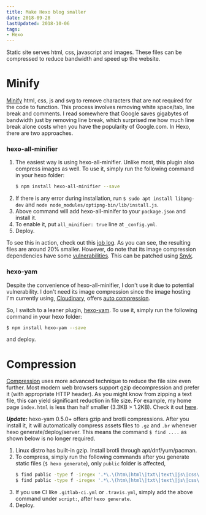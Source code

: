 ```yaml
---
title: Make Hexo blog smaller
date: 2018-09-28
lastUpdated: 2018-10-06
tags:
- Hexo
---
```


Static site serves html, css, javascript and images. These files can be compressed to reduce bandwidth and speed up the website.

<!-- more -->

# Minify
[Minify](https://en.wikipedia.org/wiki/Minification_(programming)) html, css, js and svg to remove characters that are not required for the code to function. This process involves removing white space/tab, line break and comments. I read somewhere that Google saves gigabytes of bandwidth just by removing line break, which surprised me how much line break alone costs when you have the popularity of Google.com.
In Hexo, there are two approaches.

### hexo-all-minifier
1. The easiest way is using hexo-all-minifier. Unlike most, this plugin also compress images as well. To use it, simply run the following command in your hexo folder:
    ``` bash
    $ npm install hexo-all-minifier --save
    ```
2. If there is any error during installation, run `$ sudo apt install libpng-dev` and `node node_modules/optipng-bin/lib/install.js`.
2. Above command will add hexo-all-minifer to your `package.json` and install it.
3. To enable it, put `all_minifier: true` line at `_config.yml`.
4. Deploy.

To see this in action, check out this [job log](https://gitlab.com/curben/blog/-/jobs/101703188). As you can see, the resulting files are around 20% smaller. However, do note that its image compression dependencies have some [vulnerabilities](https://snyk.io/test/npm/hexo-all-minifier). This can be patched using [Snyk](https://snyk.io/).

### hexo-yam
Despite the convenience of hexo-all-minifier, I don't use it due to potential vulnerability. I don't need its image compression since the image hosting I'm currently using, [Cloudinary](https://cloudinary.com/), offers [auto compression](https://cloudinary.com/documentation/responsive_images#responsive_images_with_automatic_quality_selection).

So, I switch to a leaner plugin, [hexo-yam](https://github.com/weyusi/hexo-yam). To use it, simply run the following command in your hexo folder:
``` bash
$ npm install hexo-yam --save
```
and deploy.

# Compression
[Compression](https://en.wikipedia.org/wiki/Data_compression) uses more advanced technique to reduce the file size even further. Most modern web browsers support gzip decompression and prefer it (with appropriate HTTP header). As you might know from zipping a text file, this can yield significant reduction in file size. For example, my home page `index.html` is less than half smaller (3.3KB > 1.2KB). Check it out [here](https://gitlab.com/curben/blog/-/jobs/101703188/artifacts/browse/public/).

***Update:*** hexo-yam 0.5.0+ offers gzip and brotli compressions. After you install it, it will automatically compress assets files to `.gz` and `.br` whenever hexo generate/deploy/server. This means the command `$ find ....` as shown below is no longer required.

1. Linux distro has built-in gzip. Install brotli through apt/dnf/yum/pacman.
2. To compress, simply run the following commands after you generate static files (`$ hexo generate`), only `public` folder is affected,
	```bash
	$ find public -type f -iregex '.*\.\(htm\|html\|txt\|text\|js\|css\)$' -execdir gzip -f --keep {} \;
	$ find public -type f -iregex '.*\.\(htm\|html\|txt\|text\|js\|css\)$' -execdir brotli -f --keep {} \;
	```
3. If you use CI like `.gitlab-ci.yml` or `.travis.yml`, simply add the above command under `script:`, after `hexo generate`.
4. Deploy.
